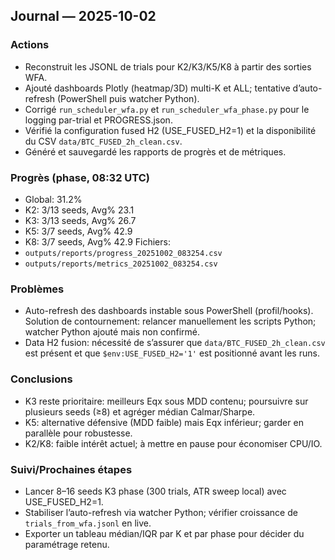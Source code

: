 ## Journal — 2025-10-02

### Actions
- Reconstruit les JSONL de trials pour K2/K3/K5/K8 à partir des sorties WFA.
- Ajouté dashboards Plotly (heatmap/3D) multi-K et ALL; tentative d’auto-refresh (PowerShell puis watcher Python).
- Corrigé `run_scheduler_wfa.py` et `run_scheduler_wfa_phase.py` pour le logging par-trial et PROGRESS.json.
- Vérifié la configuration fused H2 (USE_FUSED_H2=1) et la disponibilité du CSV `data/BTC_FUSED_2h_clean.csv`.
- Généré et sauvegardé les rapports de progrès et de métriques.

### Progrès (phase, 08:32 UTC)
- Global: 31.2%
- K2: 3/13 seeds, Avg% 23.1
- K3: 3/13 seeds, Avg% 26.7
- K5: 3/7 seeds, Avg% 42.9
- K8: 3/7 seeds, Avg% 42.9
Fichiers:
- `outputs/reports/progress_20251002_083254.csv`
- `outputs/reports/metrics_20251002_083254.csv`

### Problèmes
- Auto-refresh des dashboards instable sous PowerShell (profil/hooks). Solution de contournement: relancer manuellement les scripts Python; watcher Python ajouté mais non confirmé.
- Data H2 fusion: nécessité de s’assurer que `data/BTC_FUSED_2h_clean.csv` est présent et que `$env:USE_FUSED_H2='1'` est positionné avant les runs.

### Conclusions
- K3 reste prioritaire: meilleurs Eqx sous MDD contenu; poursuivre sur plusieurs seeds (≥8) et agréger médian Calmar/Sharpe.
- K5: alternative défensive (MDD faible) mais Eqx inférieur; garder en parallèle pour robustesse.
- K2/K8: faible intérêt actuel; à mettre en pause pour économiser CPU/IO.

### Suivi/Prochaines étapes
- Lancer 8–16 seeds K3 phase (300 trials, ATR sweep local) avec USE_FUSED_H2=1.
- Stabiliser l’auto-refresh via watcher Python; vérifier croissance de `trials_from_wfa.jsonl` en live.
- Exporter un tableau médian/IQR par K et par phase pour décider du paramétrage retenu.



